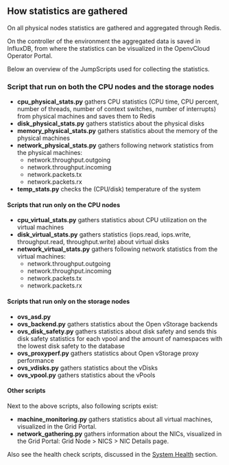 ## How statistics are gathered

On all physical nodes statistics are gathered and aggregated through Redis.

On the controller of the environment the aggregated data is saved in InfluxDB, from where the statistics can be visualized in the OpenvCloud Operator Portal.

Below an overview of the JumpScripts used for collecting the statistics.

### Script that run on both the CPU nodes and the storage nodes
- **cpu_physical_stats.py** gathers CPU statistics (CPU time, CPU percent, number of threads, number of context switches, number of interrupts) from physical machines and saves them to Redis
- **disk_physical_stats.py** gathers statistics about the physical disks
- **memory_physical_stats.py** gathers statistics about the memory of the physical machines
- **network_physical_stats.py** gathers following network statistics from the physical machines:
  - network.throughput.outgoing
  - network.throughput.incoming
  - network.packets.tx
  - network.packets.rx
- **temp_stats.py** checks the (CPU/disk) temperature of the system

#### Scripts that run only on the CPU nodes
- **cpu_virtual_stats.py** gathers statistics about CPU utilization on the virtual machines
- **disk_virtual_stats.py** gathers statistics (iops.read, iops.write, throughput.read, throughput.write) about virtual disks
- **network_virtual_stats.py** gathers following network statistics from the virtual machines:
  - network.throughput.outgoing
  - network.throughput.incoming
  - network.packets.tx
  - network.packets.rx

#### Scripts that run only on the storage nodes
- **ovs_asd.py**
- **ovs_backend.py** gathers statistics about the Open vStorage backends
- **ovs_disk_safety.py** gathers statistics about disk safety and sends this disk safety statistics for each vpool and the amount of namespaces with the lowest disk safety to the database
- **ovs_proxyperf.py** gathers statistics about Open vStorage proxy performance
- **ovs_vdisks.py** gathers statistics about the vDisks
- **ovs_vpool.py** gathers statistics about the vPools


#### Other scripts

Next to the above scripts, also following scripts exist:
- **machine_monitoring.py** gathers statistics about all virtual machines, visualized in the Grid Portal.
- **network_gathering.py** gathers information about the NICs, visualized in the Grid Portal: Grid Node > NICS > NIC Details page.


Also see the health check scripts, discussed in the [System Health](../Health/Health.md) section.
